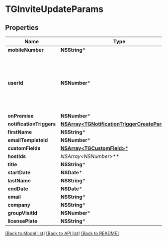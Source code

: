 # TGInviteUpdateParams

## Properties
Name | Type | Description | Notes
------------ | ------------- | ------------- | -------------
**mobileNumber** | **NSString*** |  | [optional] 
**userId** | **NSNumber*** | Used for transfering ownership of an &#x60;Invite&#x60; to another member of the Account | [optional] 
**onPremise** | **NSNumber*** |  | [optional] 
**notificationTriggers** | [**NSArray&lt;TGNotificationTriggerCreateParams&gt;***](TGNotificationTriggerCreateParams.md) |  | [optional] 
**firstName** | **NSString*** |  | [optional] 
**emailTemplateId** | **NSNumber*** |  | [optional] 
**customFields** | [**NSArray&lt;TGCustomField&gt;***](TGCustomField.md) |  | [optional] 
**hostIds** | **NSArray&lt;NSNumber*&gt;*** |  | [optional] 
**title** | **NSString*** |  | [optional] 
**startDate** | **NSDate*** |  | [optional] 
**lastName** | **NSString*** |  | [optional] 
**endDate** | **NSDate*** |  | [optional] 
**email** | **NSString*** |  | [optional] 
**company** | **NSString*** |  | [optional] 
**groupVisitId** | **NSNumber*** |  | [optional] 
**licensePlate** | **NSString*** |  | [optional] 

[[Back to Model list]](../README.md#documentation-for-models) [[Back to API list]](../README.md#documentation-for-api-endpoints) [[Back to README]](../README.md)


